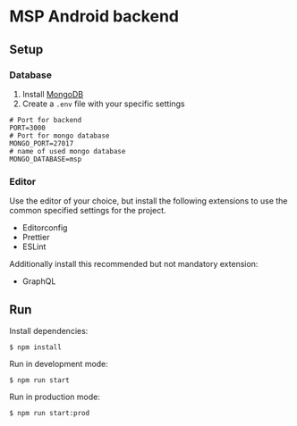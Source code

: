 # MSP Android backend

## Setup

### Database

1. Install [MongoDB](https://www.mongodb.com/try/download/community)
2. Create a `.env` file with your specific settings

```
# Port for backend
PORT=3000
# Port for mongo database
MONGO_PORT=27017
# name of used mongo database
MONGO_DATABASE=msp
```

### Editor

Use the editor of your choice, but install the following extensions to use the common specified settings for the project.

- Editorconfig
- Prettier
- ESLint

Additionally install this recommended but not mandatory extension:

- GraphQL

## Run

Install dependencies:

```
$ npm install
```

Run in development mode:

```
$ npm run start
```

Run in production mode:

```
$ npm run start:prod
```
